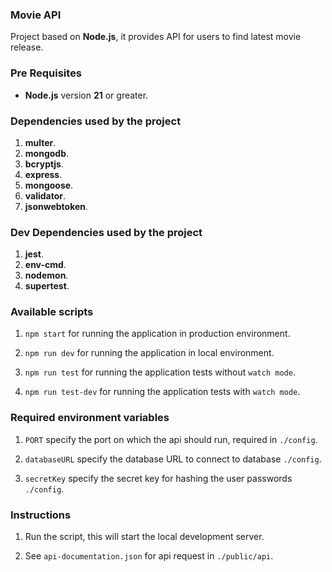 ### Movie API

Project based on **Node.js**, it provides API for users to find latest movie release.

### Pre Requisites

- **Node.js** version **21** or greater.

### Dependencies used by the project

1. **multer**.
2. **mongodb**.
3. **bcryptjs**.
4. **express**.
5. **mongoose**.
6. **validator**.
7. **jsonwebtoken**.

### Dev Dependencies used by the project

1. **jest**.
2. **env-cmd**.
3. **nodemon**.
4. **supertest**.

### Available scripts

1. `npm start` for running the application in production environment.

2. `npm run dev` for running the application in local environment.

3. `npm run test` for running the application tests without `watch mode`.

4. `npm run test-dev` for running the application tests with `watch mode`.

### Required environment variables

1. `PORT` specify the port on which the api should run, required in `./config`.

2. `databaseURL` specify the database URL to connect to database `./config`.

3. `secretKey` specify the secret key for hashing the user passwords `./config`.

### Instructions

1. Run the script, this will start the local development server.

2. See `api-documentation.json` for api request in `./public/api`.


